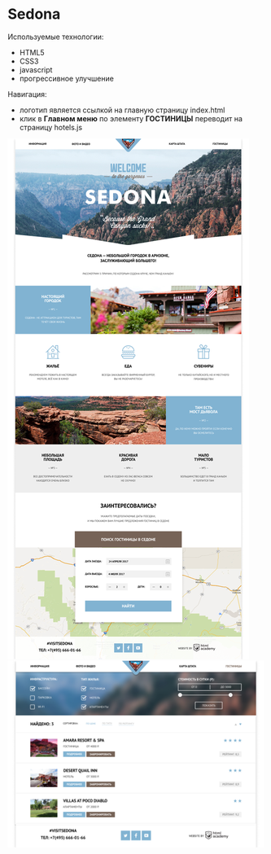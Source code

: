 # Sedona

Используемые технологии:
- HTML5
- CSS3
- javascript
- прогрессивное улучшение

Навигация:
- логотип является ссылкой на главную страницу index.html
- клик в **Главном меню** по элементу **ГОСТИНИЦЫ** переводит на страницу hotels.js

![index](./img/readme-images/index.png)
![hotels](./img/readme-images/hotels.png)
